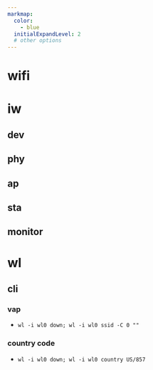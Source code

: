 ```yaml
---
markmap:
  color:
    - blue
  initialExpandLevel: 2
  # other options
---
```


# wifi
# iw
## dev
## phy
## ap
## sta
## monitor
# wl
## cli
### vap
- `wl -i wl0 down; wl -i wl0 ssid -C 0 ""`
### country code
- `wl -i wl0 down; wl -i wl0 country US/857`
